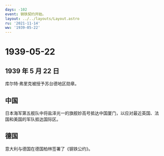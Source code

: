 ```yaml
---
days: -102
event: 钢铁契约开始。
layout: ../../layouts/Layout.astro
ru: '2021-11-14'
ww: '1939-05-22'
---
```


# 1939-05-22

## 1939 年 5 月 22 日

库尔特·弗里克被授予苏台德地区勋章。

## 中国

日本海军第五舰队中将盐泽光一的旗舰妙高号抵达中国厦门，以应对最近英国、法国和美国的军队抵达国际区。

## 德国

意大利与德国在德国柏林签署了《钢铁公约》。